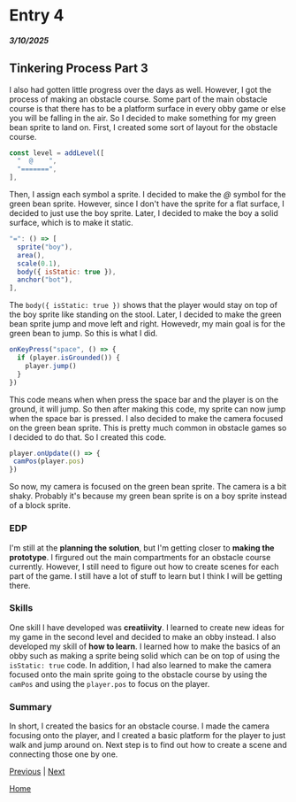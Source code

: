 # Entry 4
##### 3/10/2025

## Tinkering Process Part 3
I also had gotten little progress over the days as well. However, I got the process of making an obstacle course. Some part of the main obstacle course is that there has to be a platform surface in every obby game or else you will be falling in the air. So I decided to make something for my green bean sprite to land on. First, I created some sort of layout for the obstacle course.
```js
const level = addLevel([
  "  @    ",
  "=======",
],
```
Then, I assign each symbol a sprite. I decided to make the _@_ symbol for the green bean sprite. However, since I don't have the sprite for a flat surface, I decided to just use the boy sprite. Later, I decided to make the boy a solid surface, which is to make it static.
```js
"=": () => [
  sprite("boy"),
  area(),
  scale(0.1),
  body({ isStatic: true }),
  anchor("bot"),
],
```
The `body({ isStatic: true })` shows that the player would stay on top of the boy sprite like standing on the stool. Later, I decided to make the green bean sprite jump and move left and right. Howevedr, my main goal is for the green bean to jump. So this is what I did.
```js
onKeyPress("space", () => {
  if (player.isGrounded()) {
    player.jump()
  }
})
```
This code means when when press the space bar and the player is on the ground, it will jump. So then after making this code, my sprite can now jump when the space bar is pressed. I also decided to make the camera focused on the green bean sprite. This is pretty much common in obstacle games so I decided to do that. So I created this code.
```js
player.onUpdate(() => {
 camPos(player.pos)
})
```
So now, my camera is focused on the green bean sprite. The camera is a bit shaky. Probably it's because my green bean sprite is on a boy sprite instead of a block sprite.

### EDP
I'm still at the **planning the solution**, but I'm getting closer to **making the prototype**. I firgured out the main compartments for an obstacle course currently. However, I still need to figure out how to create scenes for each part of the game. I still have a lot of stuff to learn but I think I will be getting there.

### Skills
One skill I have developed was **creatiivity**. I learned to create new ideas for my game in the second level and decided to make an obby instead. I also developed my skill of **how to learn**. I learned how to make the basics of an obby such as making a sprite being solid which can be on top of using the `isStatic: true` code. In addition, I had also learned to make the camera focused onto the main sprite going to the obstacle course by using the `camPos` and using the `player.pos` to focus on the player.

### Summary
In short, I created the basics for an obstacle course. I made the camera focusing onto the player, and I created a basic platform for the player to just walk and jump around on. Next step is to find out how to create a scene and connecting those one by one.

[Previous](entry03.md) | [Next](entry05.md)

[Home](../README.md)

